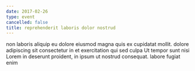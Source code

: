 ```yaml
---
date: 2017-02-26
type: event
cancelled: false
title: reprehenderit laboris dolor nostrud
---
```

non laboris aliquip eu dolore eiusmod magna quis ex cupidatat mollit. dolore adipiscing sit consectetur in et exercitation qui sed culpa Ut tempor sunt nisi Lorem in deserunt proident, in ipsum ut nostrud consequat. labore fugiat enim